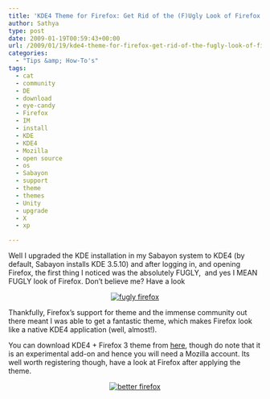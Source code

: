 ```yaml
---
title: 'KDE4 Theme for Firefox: Get Rid of the (F)Ugly Look of Firefox under KDE4'
author: Sathya
type: post
date: 2009-01-19T00:59:43+00:00
url: /2009/01/19/kde4-theme-for-firefox-get-rid-of-the-fugly-look-of-firefox-under-kde4/
categories:
  - "Tips &amp; How-To's"
tags:
  - cat
  - community
  - DE
  - download
  - eye-candy
  - Firefox
  - IM
  - install
  - KDE
  - KDE4
  - Mozilla
  - open source
  - os
  - Sabayon
  - support
  - theme
  - themes
  - Unity
  - upgrade
  - X
  - xp

---
```

Well I upgraded the KDE installation in my Sabayon system to KDE4 (by default, Sabayon installs KDE 3.5.10) and after logging in, and opening Firefox, the first thing I noticed was the absolutely FUGLY,  and yes I MEAN FUGLY look of Firefox. Don&#8217;t believe me? Have a look

<!--more-->

<p style="text-align: center;">
  <a href="http://www.flickr.com/photos/sathyabhat/3208278722/sizes/m/"><img class="aligncenter" src="http://farm4.static.flickr.com/3080/3208278722_aaa9d54a23_m.jpg" alt="fugly firefox" /></a>
</p>

<p style="text-align: left;">
  Thankfully, Firefox&#8217;s support for theme and the immense community out there meant I was able to get a fantastic theme, which makes Firefox look like a native KDE4 application (well, almost!).
</p>

<p style="text-align: left;">
  You can download KDE4 + Firefox 3 theme from <a href="https://addons.mozilla.org/en-US/firefox/addon/7574">here</a>, though do note that it is an experimental add-on and hence you will need a Mozilla account. Its  well worth registering though, have a look at Firefox after applying the theme.
</p>

<p style="text-align: center;">
  <a href="http://www.flickr.com/photos/sathyabhat/3207432609/sizes/m/"><img class="aligncenter" src="http://farm4.static.flickr.com/3441/3207432609_5be17d2794_m.jpg" alt="better firefox" /></a>
</p>

<p style="text-align: left;">